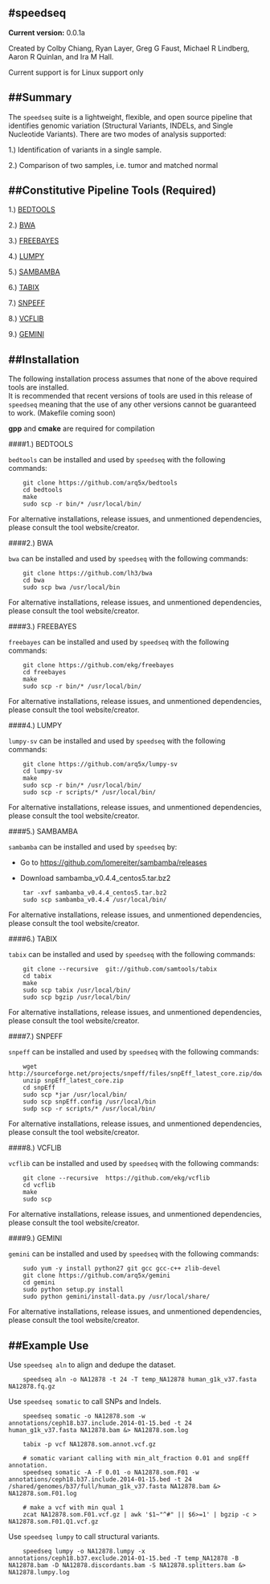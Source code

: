 #speedseq         
-------------------------------

**Current version:** 0.0.1a

Created by Colby Chiang, Ryan Layer, Greg G Faust, Michael R Lindberg, Aaron R Quinlan, and Ira M Hall.

Current support is for Linux support only

##Summary
--------------
The ``speedseq`` suite is a lightweight, flexible, and open source pipeline that identifies
genomic variation (Structural Variants, INDELs, and Single Nucleotide Variants). 
There are two modes of analysis supported: 

1.) Identification of variants in a single sample.

2.) Comparison of two samples, i.e. tumor and matched normal

##Constitutive Pipeline Tools (Required)
------------------------------------------

1.) [BEDTOOLS](https://github.com/arq5x/bedtools)

2.) [BWA](https://github.com/lh3/bwa)

3.) [FREEBAYES](https://github.com/ekg/freebayes)

4.) [LUMPY](https://github.com/arq5x/lumpy-sv)

5.) [SAMBAMBA](https://github.com/lomereiter/sambamba)

6.) [TABIX](https://github.com/samtools/tabix)

7.) [SNPEFF](https://github.com/CBMi-BiG/snpEff)

8.) [VCFLIB](https://github.com/ekg/vcflib)

9.) [GEMINI](https://github.com/arq5x/gemini)

##Installation
----------------

The following installation process assumes that none of the above required tools are installed.  
It is recommended that recent versions of tools are used in this release of ``speedseq`` meaning that
the use of any other versions cannot be guaranteed to work. (Makefile coming soon)

**gpp** and **cmake** are required for compilation


####1.) BEDTOOLS
	
``bedtools`` can be installed and used by ``speedseq`` with the following commands: 
~~~~~~~~~~~~~~~~~~
	git clone https://github.com/arq5x/bedtools
	cd bedtools
	make
	sudo scp -r bin/* /usr/local/bin/
~~~~~~~~~~~~~~~~~~
	
For alternative installations, release issues, and unmentioned dependencies, please consult the tool website/creator.

####2.) BWA

``bwa`` can be installed and used by ``speedseq`` with the following commands: 
~~~~~~~~~~~~~~~~~~
	git clone https://github.com/lh3/bwa
	cd bwa
	sudo scp bwa /usr/local/bin
~~~~~~~~~~~~~~~~~~
	
For alternative installations, release issues, and unmentioned dependencies, please consult the tool website/creator.

####3.) FREEBAYES

``freebayes`` can be installed and used by ``speedseq`` with the following commands: 
~~~~~~~~~~~~~~~~~~~
	git clone https://github.com/ekg/freebayes
	cd freebayes
	make
	sudo scp -r bin/* /usr/local/bin/
~~~~~~~~~~~~~~~~~~~
	
For alternative installations, release issues, and unmentioned dependencies, please consult the tool website/creator.

####4.) LUMPY

``lumpy-sv`` can be installed and used by ``speedseq`` with the following commands:
~~~~~~~~~~~~~~~~~~~
	git clone https://github.com/arq5x/lumpy-sv
	cd lumpy-sv
	make 
	sudo scp -r bin/* /usr/local/bin/
	sudo scp -r scripts/* /usr/local/bin/
~~~~~~~~~~~~~~~~~~~
	
For alternative installations, release issues, and unmentioned dependencies, please consult the tool website/creator.


####5.) SAMBAMBA

``sambamba`` can be installed and used by ``speedseq`` by: 

* Go to https://github.com/lomereiter/sambamba/releases

* Download sambamba_v0.4.4_centos5.tar.bz2
~~~~~~~~~~~~~~~~~~
	tar -xvf sambamba_v0.4.4_centos5.tar.bz2
	sudo scp sambamba_v0.4.4 /usr/local/bin/
~~~~~~~~~~~~~~~~~~

For alternative installations, release issues, and unmentioned dependencies, please consult the tool website/creator.

####6.) TABIX

``tabix`` can be installed and used by ``speedseq`` with the following commands: 
~~~~~~~~~~~~~~~~~~
	git clone --recursive  git://github.com/samtools/tabix
	cd tabix
	make
	sudo scp tabix /usr/local/bin/
	sudo scp bgzip /usr/local/bin/
~~~~~~~~~~~~~~~~~~
	
For alternative installations, release issues, and unmentioned dependencies, please consult the tool website/creator.


####7.) SNPEFF

``snpeff`` can be installed and used by ``speedseq`` with the following commands: 
~~~~~~~~~~~~~~~~~~
	wget http://sourceforge.net/projects/snpeff/files/snpEff_latest_core.zip/download
	unzip snpEff_latest_core.zip
	cd snpEff
	sudo scp *jar /usr/local/bin/
	sudo scp snpEff.config /usr/local/bin
	sudp scp -r scripts/* /usr/local/bin/
~~~~~~~~~~~~~~~~~~

For alternative installations, release issues, and unmentioned dependencies, please consult the tool website/creator.


####8.) VCFLIB

``vcflib`` can be installed and used by ``speedseq`` with the following commands: 
~~~~~~~~~~~~~~~~~~
	git clone --recursive  https://github.com/ekg/vcflib
	cd vcflib
	make
	sudo scp
~~~~~~~~~~~~~~~~~~

For alternative installations, release issues, and unmentioned dependencies, please consult the tool website/creator.


####9.) GEMINI

``gemini`` can be installed and used by ``speedseq`` with the following commands: 
~~~~~~~~~~~~~~~~~~
	sudo yum -y install python27 git gcc gcc-c++ zlib-devel
	git clone https://github.com/arq5x/gemini
	cd gemini
	sudo python setup.py install
	sudo python gemini/install-data.py /usr/local/share/
~~~~~~~~~~~~~~~~~~

For alternative installations, release issues, and unmentioned dependencies, please consult the tool website/creator.


##Example Use
----------------------

Use ``speedseq aln`` to align and dedupe the dataset.
~~~~~~~~~~~~~~~~~~
	speedseq aln -o NA12878 -t 24 -T temp_NA12878 human_g1k_v37.fasta NA12878.fq.gz
~~~~~~~~~~~~~~~~~~


Use ``speedseq somatic`` to call SNPs and Indels.
~~~~~~~~~~~~~~~~~~
	speedseq somatic -o NA12878.som -w annotations/ceph18.b37.include.2014-01-15.bed -t 24 human_g1k_v37.fasta NA12878.bam &> NA12878.som.log

	tabix -p vcf NA12878.som.annot.vcf.gz
	
	# somatic variant calling with min_alt_fraction 0.01 and snpEff annotation.
	speedseq somatic -A -F 0.01 -o NA12878.som.F01 -w annotations/ceph18.b37.include.2014-01-15.bed -t 24 /shared/genomes/b37/full/human_g1k_v37.fasta NA12878.bam &> NA12878.som.F01.log
	
	# make a vcf with min qual 1
	zcat NA12878.som.F01.vcf.gz | awk '$1~"^#" || $6>=1' | bgzip -c > NA12878.som.F01.Q1.vcf.gz
~~~~~~~~~~~~~~~~~~

Use ``speedseq lumpy`` to call structural variants.
~~~~~~~~~~~~~~~~~~
	speedseq lumpy -o NA12878.lumpy -x annotations/ceph18.b37.exclude.2014-01-15.bed -T temp_NA12878 -B NA12878.bam -D NA12878.discordants.bam -S NA12878.splitters.bam &> NA12878.lumpy.log
~~~~~~~~~~~~~~~~~~








